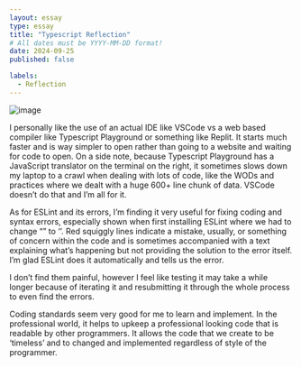 ```yaml
---
layout: essay
type: essay
title: "Typescript Reflection"
# All dates must be YYYY-MM-DD format!
date: 2024-09-25
published: false

labels:
  - Reflection
---
```

![image](https://github.com/user-attachments/assets/9840fcdd-9760-41cc-9009-e0e741a78966)

I personally like the use of an actual IDE like VSCode vs a web based compiler like Typescript Playground or something like Replit. It starts much faster and is way simpler to open rather than going to a website and waiting for code to open. On a side note, because Typescript Playground has a JavaScript translator on the terminal on the right, it sometimes slows down my laptop to a crawl when dealing with lots of code, like the WODs and practices where we dealt with a huge 600+ line chunk of data. VSCode doesn’t do that and I’m all for it. 

As for ESLint and its errors, I’m finding it very useful for fixing coding and syntax errors, especially shown when first installing ESLint where we had to change “” to ‘’. Red squiggly lines indicate a mistake, usually, or something of concern within the code and is sometimes accompanied with a text explaining what’s happening but not providing the solution to the error itself. I’m glad ESLint does it automatically and tells us the error. 

I don’t find them painful, however I feel like testing it may take a while longer because of iterating it and resubmitting it through the whole process to even find the errors. 

Coding standards seem very good for me to learn and implement. In the professional world, it helps to upkeep a professional looking code that is readable by other programmers. It allows the code that we create to be ‘timeless’ and to changed and implemented regardless of style of the programmer.
